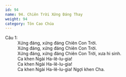 ```yaml
---
id: 94
name: 94. Chiên Trời Xứng Đáng Thay
weight: 94
category: Tôn Cao Chúa
---
```

<dl><dt>Câu 1:</dt><dd data-verse="1">Xứng đáng, xứng đáng Chiên Con Trời. <br/>Xứng đáng, xứng đáng Chiên Con Trời. <br/>Xứng đáng, xứng đáng Chiên Con Trời, xưa hi sinh. <br/>Ca khen Ngài Ha-lê-lu-gia! <br/>Ca khen Ngài Ha-lê-lu-gia! <br/>Ca khen Ngài Ha-lê-lu-gia! Ngợi khen Cha. </dd></dl>
